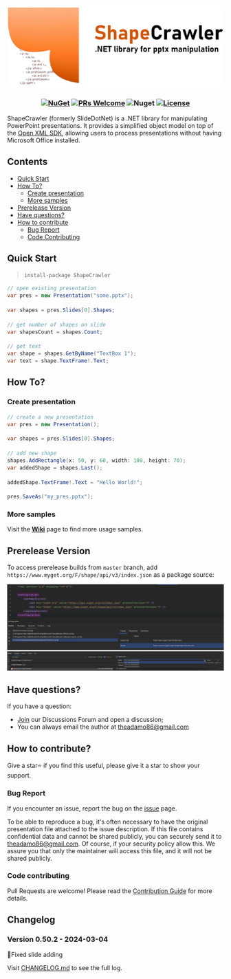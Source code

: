 <h3 align="center">

![ShapeCrawler](./docs/logo-extend.png)

</h3>

<h3 align="center"> 

[![NuGet](https://img.shields.io/nuget/v/ShapeCrawler?color=orange)](https://www.nuget.org/packages/ShapeCrawler) [![PRs Welcome](https://img.shields.io/badge/PRs-welcome-brightgreen.svg?color=orange)](https://makeapullrequest.com) ![Nuget](https://img.shields.io/nuget/dt/ShapeCrawler?color=orange) [![License](https://img.shields.io/badge/license-MIT-orange.svg)](LICENSE) 

</h3>

ShapeCrawler (formerly SlideDotNet) is a .NET library for manipulating PowerPoint presentations. It provides a simplified object model on top of the [Open XML SDK](https://github.com/OfficeDev/Open-XML-SDK), allowing users to process presentations without having Microsoft Office installed.

## Contents

- [Quick Start](#quick-start)
- [How To?](#how-to)
  - [Create presentation](#create-presentation)
  - [More samples](#more-samples)
- [Prerelease Version](#prerelease-version)
- [Have questions?](#have-questions)
- [How to contribute](#how-to-contribute)
  - [Bug Report](#bug-report)
  - [Code Contributing](#code-contributing)

## Quick Start
> `install-package ShapeCrawler`

```c#
// open existing presentation
var pres = new Presentation("some.pptx");

var shapes = pres.Slides[0].Shapes;

// get number of shapes on slide
var shapesCount = shapes.Count;

// get text
var shape = shapes.GetByName("TextBox 1");
var text = shape.TextFrame!.Text;
```

## How To?

### Create presentation

```c#
// create a new presentation
var pres = new Presentation();

var shapes = pres.Slides[0].Shapes;

// add new shape
shapes.AddRectangle(x: 50, y: 60, width: 100, height: 70);
var addedShape = shapes.Last();

addedShape.TextFrame!.Text = "Hello World!";

pres.SaveAs("my_pres.pptx");
```

### More samples

Visit the [**Wiki**](https://github.com/ShapeCrawler/ShapeCrawler/wiki/Examples) page to find more usage samples.

## Prerelease Version
To access prerelease builds from `master` branch, add `https://www.myget.org/F/shape/api/v3/index.json` as a package source:

![Prerelease](./docs/prerelease.png)
![Download Prerelease](./docs/prerelease-download.png)

## Have questions?

If you have a question:
- [Join](https://github.com/ShapeCrawler/ShapeCrawler/discussions/categories/q-a) our Discussions Forum  and open a discussion;
- You can always email the author at theadamo86@gmail.com

## How to contribute?
Give a star⭐ if you find this useful, please give it a star to show your support.

### Bug Report
If you encounter an issue, report the bug on the [issue](https://github.com/ShapeCrawler/ShapeCrawler/issues) page.

To be able to reproduce a bug, it's often necessary to have the original presentation file attached to the issue description. If this file contains confidential data and cannot be shared publicly, you can securely send it to theadamo86@gmail.com. Of course, if your security policy allow this. We assure you that only the maintainer will access this file, and it will not be shared publicly.

### Code contributing
Pull Requests are welcome! Please read the [Contribution Guide](https://github.com/ShapeCrawler/ShapeCrawler/blob/master/CONTRIBUTING.md) for more details.

## Changelog  

### Version 0.50.2 - 2024-03-04
🐞Fixed slide adding

Visit [CHANGELOG.md](https://github.com/ShapeCrawler/ShapeCrawler/blob/master/CHANGELOG.md) to see the full log.